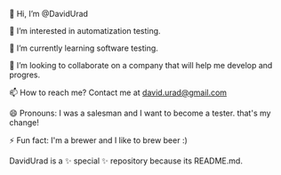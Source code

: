 👋 Hi, I’m @DavidUrad

👀 I’m interested in automatization testing.

🌱 I’m currently learning software testing.

💞️ I’m looking to collaborate on a company that will help me develop and progres.

📫 How to reach me? Contact me at david.urad@gmail.com

😄 Pronouns: I was a salesman and I want to become a tester. that's my change!

⚡ Fun fact: I'm a brewer and I like to brew beer :)

DavidUrad is a ✨ special ✨ repository because its README.md.
